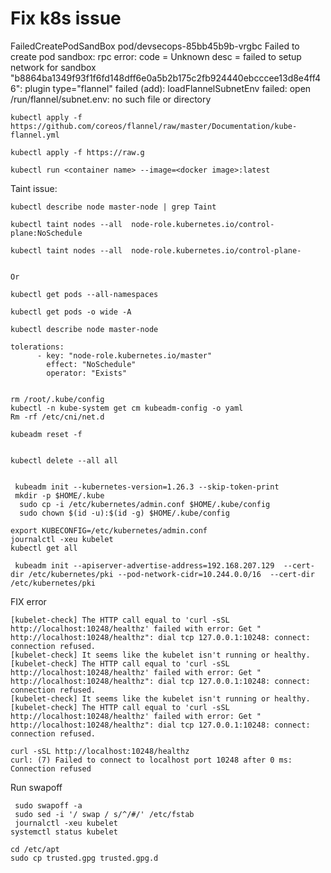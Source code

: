 # Fix k8s issue



FailedCreatePodSandBox    pod/devsecops-85bb45b9b-vrgbc     Failed to create pod sandbox: rpc error: code = Unknown desc = failed to setup network for sandbox "b8864ba1349f93f1f6fd148dff6e0a5b2b175c2fb924440ebcccee13d8e4ff46": plugin type="flannel" failed (add): loadFlannelSubnetEnv failed: open /run/flannel/subnet.env: no such file or directory





```
kubectl apply -f https://github.com/coreos/flannel/raw/master/Documentation/kube-flannel.yml
 
kubectl apply -f https://raw.g
 
kubectl run <container name> --image=<docker image>:latest
```



Taint issue:





```
kubectl describe node master-node | grep Taint
 
kubectl taint nodes --all  node-role.kubernetes.io/control-plane:NoSchedule
 
kubectl taint nodes --all  node-role.kubernetes.io/control-plane-
 
 
Or
 
kubectl get pods --all-namespaces 
 
kubectl get pods -o wide -A 
 
kubectl describe node master-node 
 
tolerations:
      - key: "node-role.kubernetes.io/master"
        effect: "NoSchedule"
        operator: "Exists"
 
 
rm /root/.kube/config
kubectl -n kube-system get cm kubeadm-config -o yaml
Rm -rf /etc/cni/net.d
 
kubeadm reset -f
 
 
kubectl delete --all all
 
 
 kubeadm init --kubernetes-version=1.26.3 --skip-token-print
 mkdir -p $HOME/.kube
  sudo cp -i /etc/kubernetes/admin.conf $HOME/.kube/config
  sudo chown $(id -u):$(id -g) $HOME/.kube/config
 
export KUBECONFIG=/etc/kubernetes/admin.conf
journalctl -xeu kubelet
kubectl get all
 
 kubeadm init --apiserver-advertise-address=192.168.207.129  --cert-dir /etc/kubernetes/pki --pod-network-cidr=10.244.0.0/16  --cert-dir /etc/kubernetes/pki   
```





FIX error

```
[kubelet-check] The HTTP call equal to 'curl -sSL http://localhost:10248/healthz' failed with error: Get " http://localhost:10248/healthz": dial tcp 127.0.0.1:10248: connect: connection refused.
[kubelet-check] It seems like the kubelet isn't running or healthy.
[kubelet-check] The HTTP call equal to 'curl -sSL http://localhost:10248/healthz' failed with error: Get " http://localhost:10248/healthz": dial tcp 127.0.0.1:10248: connect: connection refused.
[kubelet-check] It seems like the kubelet isn't running or healthy.
[kubelet-check] The HTTP call equal to 'curl -sSL http://localhost:10248/healthz' failed with error: Get " http://localhost:10248/healthz": dial tcp 127.0.0.1:10248: connect: connection refused.
 
curl -sSL http://localhost:10248/healthz
curl: (7) Failed to connect to localhost port 10248 after 0 ms: Connection refused
```





Run swapoff



```
 sudo swapoff -a
 sudo sed -i '/ swap / s/^/#/' /etc/fstab
 journalctl -xeu kubelet
systemctl status kubelet
 
cd /etc/apt
sudo cp trusted.gpg trusted.gpg.d
```





















